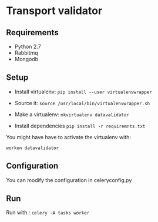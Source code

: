 Transport validator
===================

Requirements
-------------
 * Python 2.7
 * Rabbitmq
 * Mongodb

Setup
-----

 * Install virtualenv:
`pip install --user virtualenvwrapper`

 * Source it:
`source /usr/local/bin/virtualenvwrapper.sh`

 * Make a virtualenv:
`mkvirtualenv datavalidator`

 * Install dependencies
`pip install -r requiremnts.txt`

You might have have to activate the virtualenv with:

`workon datavalidator`

Configuration
-------------

You can modify the configuration in celeryconfig.py

Run
---

Run with : `celery -A tasks worker`
